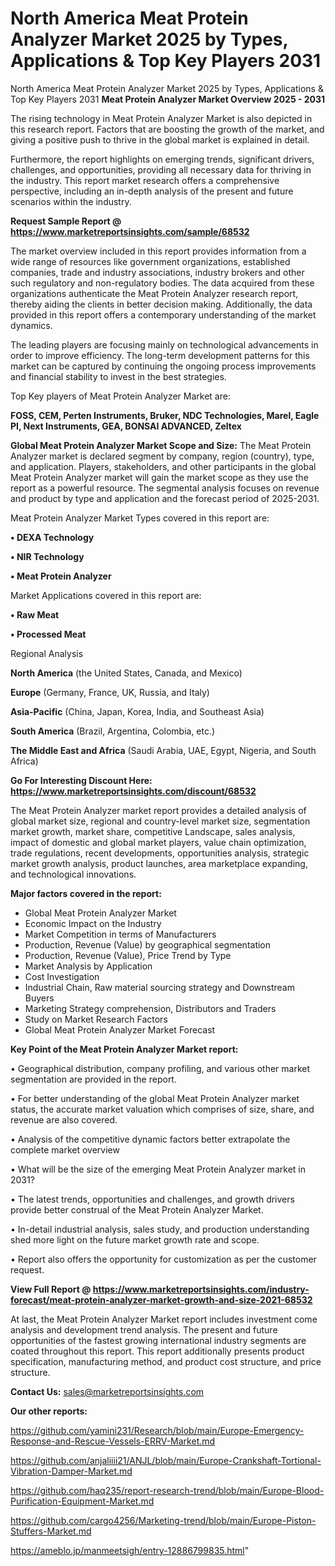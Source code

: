 # North America Meat Protein Analyzer Market 2025 by Types, Applications & Top Key Players 2031
North America Meat Protein Analyzer Market 2025 by Types, Applications & Top Key Players 2031
<Strong> Meat Protein Analyzer Market Overview 2025 - 2031</strong>

The rising technology in Meat Protein Analyzer Market is also depicted in this research report. Factors that are boosting the growth of the market, and giving a positive push to thrive in the global market is explained in detail.

Furthermore, the report highlights on emerging trends, significant drivers, challenges, and opportunities, providing all necessary data for thriving in the industry. This report market research offers a comprehensive perspective, including an in-depth analysis of the present and future scenarios within the industry.

<strong>Request Sample Report @ <a href=https://www.marketreportsinsights.com/sample/68532>https://www.marketreportsinsights.com/sample/68532</a></strong>

The market overview included in this report provides information from a wide range of resources like government organizations, established companies, trade and industry associations, industry brokers and other such regulatory and non-regulatory bodies. The data acquired from these organizations authenticate the Meat Protein Analyzer research report, thereby aiding the clients in better decision making. Additionally, the data provided in this report offers a contemporary understanding of the market dynamics.

The leading players are focusing mainly on technological advancements in order to improve efficiency. The long-term development patterns for this market can be captured by continuing the ongoing process improvements and financial stability to invest in the best strategies.

Top Key players of Meat Protein Analyzer Market are:

<strong>FOSS, CEM, Perten Instruments, Bruker, NDC Technologies, Marel, Eagle PI, Next Instruments, GEA, BONSAI ADVANCED, Zeltex</strong>

<strong><b>Global Meat Protein Analyzer Market Scope and Size:</b></strong>
The Meat Protein Analyzer market is declared segment by company, region (country), type, and application. Players, stakeholders, and other participants in the global Meat Protein Analyzer market will gain the market scope as they use the report as a powerful resource. The segmental analysis focuses on revenue and product by type and application and the forecast period of 2025-2031.

Meat Protein Analyzer Market Types covered in this report are:

<strong>• DEXA Technology

• NIR Technology

• Meat Protein Analyzer</strong>

Market Applications covered in this report are:

<strong>• Raw Meat

• Processed Meat</strong> 

Regional Analysis

<strong>North America</strong> (the United States, Canada, and Mexico)

<strong>Europe</strong> (Germany, France, UK, Russia, and Italy)

<strong>Asia-Pacific</strong> (China, Japan, Korea, India, and Southeast Asia)

<strong>South America</strong> (Brazil, Argentina, Colombia, etc.)

<strong>The Middle East and Africa</strong> (Saudi Arabia, UAE, Egypt, Nigeria, and South Africa)

<strong>Go For Interesting Discount Here: <a href=https://www.marketreportsinsights.com/discount/68532>https://www.marketreportsinsights.com/discount/68532</a></strong>

The Meat Protein Analyzer market report provides a detailed analysis of global market size, regional and country-level market size, segmentation market growth, market share, competitive Landscape, sales analysis, impact of domestic and global market players, value chain optimization, trade regulations, recent developments, opportunities analysis, strategic market growth analysis, product launches, area marketplace expanding, and technological innovations.

<strong><b>Major factors covered in the report:</b></strong>
<ul>
  <li>Global Meat Protein Analyzer Market </li>
  <li>Economic Impact on the Industry</li>
  <li>Market Competition in terms of Manufacturers</li>
  <li>Production, Revenue (Value) by geographical segmentation</li>
  <li>Production, Revenue (Value), Price Trend by Type</li>
  <li>Market Analysis by Application</li>
  <li>Cost Investigation</li>
  <li>Industrial Chain, Raw material sourcing strategy and Downstream Buyers</li>
  <li>Marketing Strategy comprehension, Distributors and Traders</li>
  <li>Study on Market Research Factors</li>
  <li>Global Meat Protein Analyzer Market Forecast</li>
</ul>

<strong><b>Key Point of the Meat Protein Analyzer Market report:</b></strong>

• Geographical distribution, company profiling, and various other market segmentation are provided in the report.

• For better understanding of the global Meat Protein Analyzer market status, the accurate market valuation which comprises of size, share, and revenue are also covered.

• Analysis of the competitive dynamic factors better extrapolate the complete market overview

• What will be the size of the emerging Meat Protein Analyzer market in 2031?

• The latest trends, opportunities and challenges, and growth drivers provide better construal of the Meat Protein Analyzer Market.

• In-detail industrial analysis, sales study, and production understanding shed more light on the future market growth rate and scope.

• Report also offers the opportunity for customization as per the customer request.

<strong><b>View Full Report @ <a href=https://www.marketreportsinsights.com/industry-forecast/meat-protein-analyzer-market-growth-and-size-2021-68532>https://www.marketreportsinsights.com/industry-forecast/meat-protein-analyzer-market-growth-and-size-2021-68532</a></b></strong>


At last, the Meat Protein Analyzer Market report includes investment come analysis and development trend analysis. The present and future opportunities of the fastest growing international industry segments are coated throughout this report. This report additionally presents product specification, manufacturing method, and product cost structure, and price structure.

<strong>Contact Us:</strong>
sales@marketreportsinsights.com

<strong>Our other reports:</strong>

<a href=https://github.com/yamini231/Research/blob/main/Europe-Emergency-Response-and-Rescue-Vessels-ERRV-Market.md>https://github.com/yamini231/Research/blob/main/Europe-Emergency-Response-and-Rescue-Vessels-ERRV-Market.md</a>

<a href=https://github.com/anjaliiii21/ANJL/blob/main/Europe-Crankshaft-Tortional-Vibration-Damper-Market.md>https://github.com/anjaliiii21/ANJL/blob/main/Europe-Crankshaft-Tortional-Vibration-Damper-Market.md</a>

<a href=https://github.com/haq235/report-research-trend/blob/main/Europe-Blood-Purification-Equipment-Market.md>https://github.com/haq235/report-research-trend/blob/main/Europe-Blood-Purification-Equipment-Market.md</a>

<a href=https://github.com/cargo4256/Marketing-trend/blob/main/Europe-Piston-Stuffers-Market.md>https://github.com/cargo4256/Marketing-trend/blob/main/Europe-Piston-Stuffers-Market.md</a>

<a href=https://ameblo.jp/manmeetsigh/entry-12886799835.html>https://ameblo.jp/manmeetsigh/entry-12886799835.html</a>"
